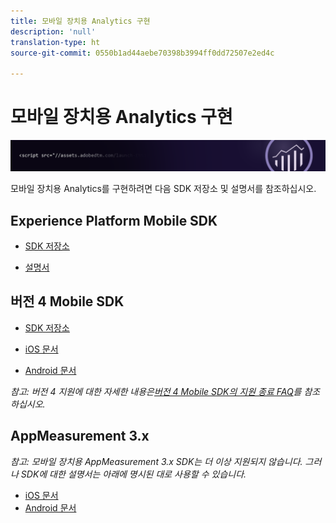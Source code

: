 ```yaml
---
title: 모바일 장치용 Analytics 구현
description: 'null'
translation-type: ht
source-git-commit: 0550b1ad44aebe70398b3994ff0dd72507e2ed4c

---
```



# 모바일 장치용 Analytics 구현

![배너](../../assets/doc_banner_implement.png)

모바일 장치용 Analytics를 구현하려면 다음 SDK 저장소 및 설명서를 참조하십시오.

## Experience Platform Mobile SDK

* [SDK 저장소](https://github.com/Adobe-Marketing-Cloud/aep-sdks-documentation/blob/master/resources/frequently-asked-questions/current-sdk-versions.md)

* [설명서](https://aep-sdks.gitbook.io/docs/)

## 버전 4 Mobile SDK

* [SDK 저장소](https://github.com/Adobe-Marketing-Cloud/mobile-services/tree/master/sdks)

* [iOS 문서](https://docs.adobe.com/content/help/ko-KR/mobile-services/ios/overview.html)
* [Android 문서](https://docs.adobe.com/content/help/ko-KR/mobile-services/android/overview.html)

*참고: 버전 4 지원에 대한 자세한 내용은[버전 4 Mobile SDK의 지원 종료 FAQ](https://aep-sdks.gitbook.io/docs/version-4-sdk-end-of-support-faq)를 참조하십시오.*

## AppMeasurement 3.x

*참고: 모바일 장치용 AppMeasurement 3.x SDK는 더 이상 지원되지 않습니다. 그러나 SDK에 대한 설명서는 아래에 명시된 대로 사용할 수 있습니다.*

* [iOS 문서](../../assets/adobe_mobile_ios_3x.pdf)
* [Android 문서](../../assets/android_3x.pdf)
